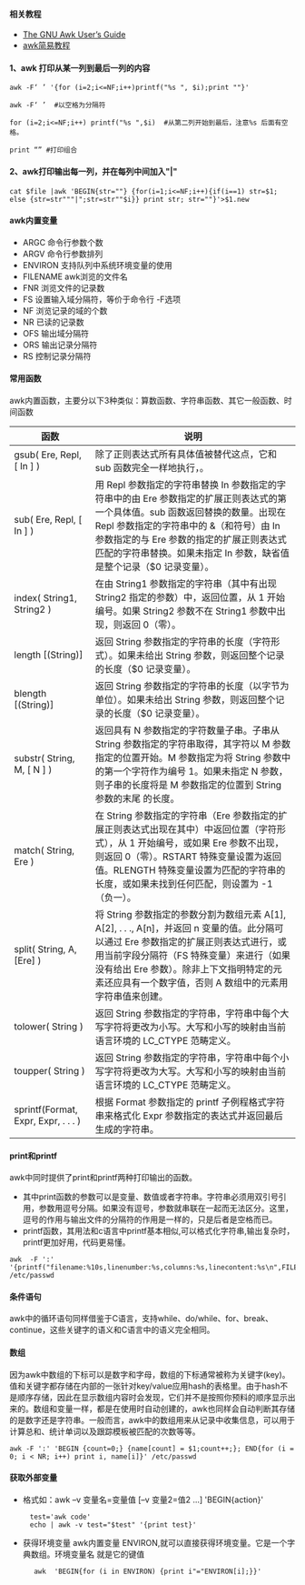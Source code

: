 #### 相关教程
- [The GNU Awk User’s Guide](http://www.gnu.org/software/gawk/manual/gawk.html)
- [awk简易教程](https://coolshell.cn/articles/9070.html )

#### 1、awk 打印从某一列到最后一列的内容
```shell
awk -F‘ ’ '{for (i=2;i<=NF;i++)printf("%s ", $i);print ""}'
```
```shell
awk -F‘ ’  #以空格为分隔符

for (i=2;i<=NF;i++) printf("%s ",$i)  #从第二列开始到最后，注意%s 后面有空格。

print “” #打印组合
```
#### 2、awk打印输出每一列，并在每列中间加入"|"
```shell
cat $file |awk 'BEGIN{str=""} {for(i=1;i<=NF;i++){if(i==1) str=$1; else {str=str"""|";str=str""$i}} print str; str=""}'>$1.new
```

#### awk内置变量
- ARGC   命令行参数个数
- ARGV               命令行参数排列
- ENVIRON          支持队列中系统环境变量的使用
- FILENAME         awk浏览的文件名
- FNR                  浏览文件的记录数
- FS                    设置输入域分隔符，等价于命令行 -F选项
- NF                    浏览记录的域的个数
- NR                    已读的记录数
- OFS                  输出域分隔符
- ORS                  输出记录分隔符
- RS                    控制记录分隔符
#### 常用函数
awk内置函数，主要分以下3种类似：算数函数、字符串函数、其它一般函数、时间函数

函数 | 说明
------|-------
gsub( Ere, Repl, [ In ] )	| 除了正则表达式所有具体值被替代这点，它和 sub 函数完全一样地执行，。
sub( Ere, Repl, [ In ] ) |	用 Repl 参数指定的字符串替换 In 参数指定的字符串中的由 Ere 参数指定的扩展正则表达式的第一个具体值。sub 函数返回替换的数量。出现在 Repl 参数指定的字符串中的 &（和符号）由 In 参数指定的与 Ere 参数的指定的扩展正则表达式匹配的字符串替换。如果未指定 In 参数，缺省值是整个记录（$0 记录变量）。
index( String1, String2 ) |	在由 String1 参数指定的字符串（其中有出现 String2 指定的参数）中，返回位置，从 1 开始编号。如果 String2 参数不在 String1 参数中出现，则返回 0（零）。
length [(String)] |	返回 String 参数指定的字符串的长度（字符形式）。如果未给出 String 参数，则返回整个记录的长度（$0 记录变量）。
blength [(String)] |	返回 String 参数指定的字符串的长度（以字节为单位）。如果未给出 String 参数，则返回整个记录的长度（$0 记录变量）。
substr( String, M, [ N ] ) |	返回具有 N 参数指定的字符数量子串。子串从 String 参数指定的字符串取得，其字符以 M 参数指定的位置开始。M 参数指定为将 String 参数中的第一个字符作为编号 1。如果未指定 N 参数，则子串的长度将是 M 参数指定的位置到 String 参数的末尾 的长度。
match( String, Ere ) |	在 String 参数指定的字符串（Ere 参数指定的扩展正则表达式出现在其中）中返回位置（字符形式），从 1 开始编号，或如果 Ere 参数不出现，则返回 0（零）。RSTART 特殊变量设置为返回值。RLENGTH 特殊变量设置为匹配的字符串的长度，或如果未找到任何匹配，则设置为 -1（负一）。
split( String, A, [Ere] ) |	将 String 参数指定的参数分割为数组元素 A[1], A[2], . . ., A[n]，并返回 n 变量的值。此分隔可以通过 Ere 参数指定的扩展正则表达式进行，或用当前字段分隔符（FS 特殊变量）来进行（如果没有给出 Ere 参数）。除非上下文指明特定的元素还应具有一个数字值，否则 A 数组中的元素用字符串值来创建。
tolower( String )	| 返回 String 参数指定的字符串，字符串中每个大写字符将更改为小写。大写和小写的映射由当前语言环境的 LC_CTYPE 范畴定义。
toupper( String )	| 返回 String 参数指定的字符串，字符串中每个小写字符将更改为大写。大写和小写的映射由当前语言环境的 LC_CTYPE 范畴定义。
sprintf(Format, Expr, Expr, . . . ) |	根据 Format 参数指定的 printf 子例程格式字符串来格式化 Expr 参数指定的表达式并返回最后生成的字符串。

#### print和printf
awk中同时提供了print和printf两种打印输出的函数。
- 其中print函数的参数可以是变量、数值或者字符串。字符串必须用双引号引用，参数用逗号分隔。如果没有逗号，参数就串联在一起而无法区分。这里，逗号的作用与输出文件的分隔符的作用是一样的，只是后者是空格而已。
- printf函数，其用法和c语言中printf基本相似,可以格式化字符串,输出复杂时，printf更加好用，代码更易懂。
```shell
awk  -F ':'  '{printf("filename:%10s,linenumber:%s,columns:%s,linecontent:%s\n",FILENAME,NR,NF,$0)}' /etc/passwd
```

#### 条件语句
awk中的循环语句同样借鉴于C语言，支持while、do/while、for、break、continue，这些关键字的语义和C语言中的语义完全相同。

#### 数组
因为awk中数组的下标可以是数字和字母，数组的下标通常被称为关键字(key)。值和关键字都存储在内部的一张针对key/value应用hash的表格里。由于hash不是顺序存储，因此在显示数组内容时会发现，它们并不是按照你预料的顺序显示出来的。数组和变量一样，都是在使用时自动创建的，awk也同样会自动判断其存储的是数字还是字符串。一般而言，awk中的数组用来从记录中收集信息，可以用于计算总和、统计单词以及跟踪模板被匹配的次数等等。
```shell
awk -F ':' 'BEGIN {count=0;} {name[count] = $1;count++;}; END{for (i = 0; i < NR; i++) print i, name[i]}' /etc/passwd
```

#### 获取外部变量
- 格式如：awk –v 变量名=变量值 [–v 变量2=值2 …] 'BEGIN{action}'
```shell
     test='awk code' 
     echo | awk -v test="$test" '{print test}'   
```
- 获得环境变量 
awk内置变量 ENVIRON,就可以直接获得环境变量。它是一个字典数组。环境变量名 就是它的键值
```shell
      awk  'BEGIN{for (i in ENVIRON) {print i"="ENVIRON[i];}}'
```      
